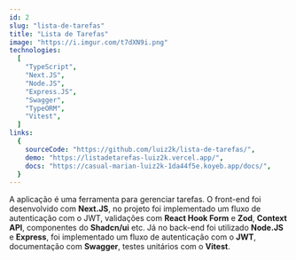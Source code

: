 ```yaml
---
id: 2
slug: "lista-de-tarefas"
title: "Lista de Tarefas"
image: "https://i.imgur.com/t7dXN9i.png"
technologies:
  [
    "TypeScript",
    "Next.JS",
    "Node.JS",
    "Express.JS",
    "Swagger",
    "TypeORM",
    "Vitest",
  ]
links:
  {
    sourceCode: "https://github.com/luiz2k/lista-de-tarefas/",
    demo: "https://listadetarefas-luiz2k.vercel.app/",
    docs: "https://casual-marian-luiz2k-1da44f5e.koyeb.app/docs/",
  }
---
```


A aplicação é uma ferramenta para gerenciar tarefas. O front-end foi desenvolvido com **Next.JS**, no projeto foi implementado um fluxo de autenticação com o JWT, validações com **React Hook Form** e **Zod**, **Context API**, componentes do **Shadcn/ui** etc. Já no back-end foi utilizado **Node.JS** e **Express**, foi implementado um fluxo de autenticação com o **JWT**, documentação com **Swagger**, testes unitários com o **Vitest**.
